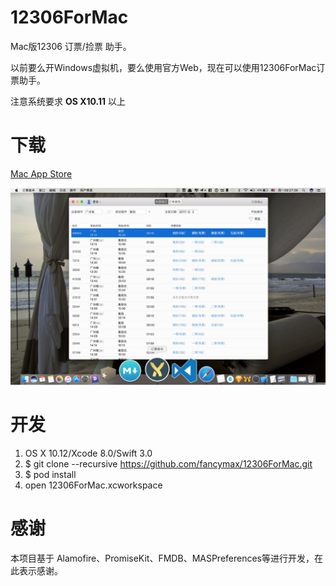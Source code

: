 # 12306ForMac

Mac版12306 订票/捡票 助手。

以前要么开Windows虚拟机，要么使用官方Web，现在可以使用12306ForMac订票助手。

注意系统要求  **OS X10.11**  以上

# 下载

[Mac App Store](https://itunes.apple.com/cn/app/ding-piao-zhu-shou/id1163682213?l=zh&ls=1&mt=12)


![demo](screenshot/12306ForMac.jpg)

# 开发

1. OS X 10.12/Xcode 8.0/Swift 3.0
2. $ git clone --recursive https://github.com/fancymax/12306ForMac.git 
3. $ pod install
4. open 12306ForMac.xcworkspace

# 感谢

本项目基于 Alamofire、PromiseKit、FMDB、MASPreferences等进行开发，在此表示感谢。

